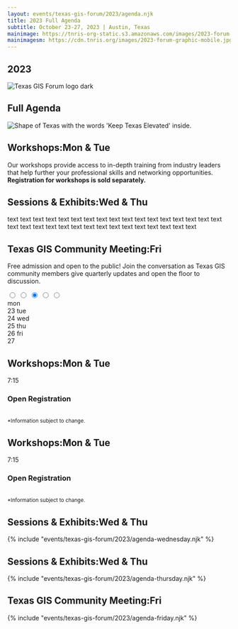 ```yaml
---
layout: events/texas-gis-forum/2023/agenda.njk
title: 2023 Full Agenda
subtitle: October 23-27, 2023 | Austin, Texas
mainimage: https://tnris-org-static.s3.amazonaws.com/images/2023-forum-graphic.png
mainimagesm: https://cdn.tnris.org/images/2023-forum-graphic-mobile.jpg
---
```

<section class="container-md">
  <div class="opaque-bg hero agenda">
    <div class="hero-content">
      <div class="hero-header row">
        <div class="col">
          <h1>2023</h1>
          <div class="logo">
            <img src="https://tnris-org-static.s3.amazonaws.com/images/tx-gis-forum-dark.png" alt="Texas GIS Forum logo dark">
          </div>
          <h2>Full Agenda</h2>
        </div>
        <div class="forum-asset">
          <img class="forum-content" src="https://tnris-org-static.s3.amazonaws.com/images/2023-forum-asset-texas.png" alt="Shape of Texas with the words 'Keep Texas Elevated' inside.">
        </div>
      </div>
    </div>
    <div class="hero-content">
      <h2 class="forum-h2 dark-header">Workshops:<span>Mon & Tue</span></h2>
      <p>Our workshops provide access to in-depth training from industry leaders that help further your professional skills and networking opportunities. <strong>Registration for workshops is sold separately.</strong></p>
      <h2 class="forum-h2 green-header">Sessions & Exhibits:<span>Wed & Thu</span></h2>
      <p>text text text text text text text text text text text text text text text text text text text text text text text text text text text text text text text text </p>
      <h2 class="forum-h2 red-header">Texas GIS Community Meeting:<span>Fri</span></h2>
      <p>Free admission and open to the public! Join the conversation as Texas GIS community members give quarterly updates and open the floor to discussion.</p>
    </div>
  </div>
</section>
<section class="intro agenda container-md">
  <div class="agenda-wrapper">
    <input class="tab-select" id="one" name="group" type="radio">
    <input class="tab-select" id="two" name="group" type="radio">
    <input class="tab-select" id="three" name="group" type="radio" checked>
    <input class="tab-select" id="four" name="group" type="radio">
    <input class="tab-select" id="five" name="group" type="radio">
    <div class="tab-wrapper">
      <label class="tab" id="one-tab" for="one">mon<br><span class="nav-date">23</span></label>
      <label class="tab" id="two-tab" for="two">tue<br><span class="nav-date">24</span></label>
      <label class="tab" id="three-tab" for="three">wed<br><span class="nav-date">25</span></label>
      <label class="tab" id="four-tab" for="four">thu<br><span class="nav-date">26</span></label>
      <label class="tab" id="five-tab" for="five">fri<br><span class="nav-date">27</span></label>
    </div>
    <div class="panels">
      <div class="panel" id="one-panel">
        <h2 class="forum-h2 dark-header">Workshops:<span>Mon & Tue</span></h2>
        <div class="container">
          <div class="session-track row">
            <div class="session-time col-lg-2">
              <p>7:15</p>
            </div>
            <div class="session-card col-lg-10">
              <h3 class="forum-h3">Open Registration</h3>
            </div>
          </div>
          <br>
        </div>
        <div id="insert-day-one-2023"></div>
        <small class="disclaimer">*Information subject to change.</small>
      </div>
      <div class="panel" id="two-panel">
        <h2 class="forum-h2 dark-header">Workshops:<span>Mon & Tue</span></h2>
        <div class="container">
          <div class="session-track row">
            <div class="session-time col-lg-2">
              <p>7:15</p>
            </div>
            <div class="session-card col-lg-10">
              <h3 class="forum-h3">Open Registration</h3>
            </div>
          </div>
          <br>
        </div>
        <div id="insert-day-two-2023"></div>
        <small class="disclaimer">*Information subject to change.</small>
      </div>
      <div class="panel" id="three-panel">
        <h2 class="forum-h2 green-header">Sessions & Exhibits:<span>Wed & Thu</span></h2>
        {% include "events/texas-gis-forum/2023/agenda-wednesday.njk" %}
      </div>
      <div class="panel" id="four-panel">
        <h2 class="forum-h2 green-header">Sessions & Exhibits:<span>Wed & Thu</span></h2>
        {% include "events/texas-gis-forum/2023/agenda-thursday.njk" %}
      </div>
      <div class="panel" id="five-panel">
        <h2 class="forum-h2 red-header">Texas GIS Community Meeting:<span>Fri</span></h2>
        {% include "events/texas-gis-forum/2023/agenda-friday.njk" %}
      </div>
    </div>
  </div>
</section>


